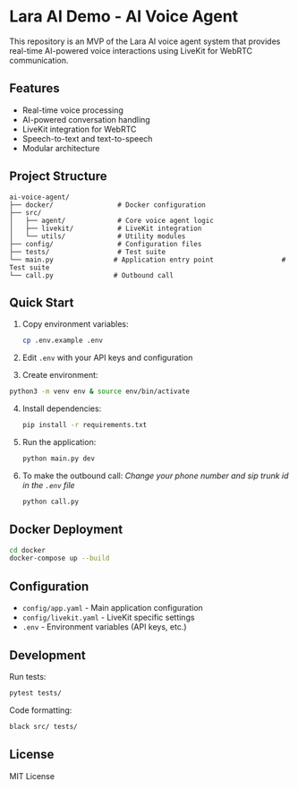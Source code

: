 # Lara AI Demo - AI Voice Agent

This repository is an MVP of the Lara AI voice agent system that provides real-time AI-powered voice interactions using LiveKit for WebRTC communication.

## Features

- Real-time voice processing
- AI-powered conversation handling
- LiveKit integration for WebRTC
- Speech-to-text and text-to-speech
- Modular architecture

## Project Structure

```
ai-voice-agent/
├── docker/                # Docker configuration
├── src/
│   ├── agent/             # Core voice agent logic
│   ├── livekit/           # LiveKit integration
│   └── utils/             # Utility modules
├── config/                # Configuration files
├── tests/                 # Test suite
└── main.py               # Application entry point                 # Test suite
└── call.py               # Outbound call

```

## Quick Start

1. Copy environment variables:
   ```bash
   cp .env.example .env
   ```

2. Edit `.env` with your API keys and configuration

3. Create environment:
  ```bash
  python3 -m venv env & source env/bin/activate
  ```
4. Install dependencies:
   ```bash
   pip install -r requirements.txt
   ```

5. Run the application:
   ```bash
   python main.py dev
   ```

6. To make the outbound call:
 _Change your phone number and sip trunk id in the `.env` file_
   ```bash
   python call.py
   ```



## Docker Deployment

```bash
cd docker
docker-compose up --build
```

## Configuration

- `config/app.yaml` - Main application configuration
- `config/livekit.yaml` - LiveKit specific settings
- `.env` - Environment variables (API keys, etc.)

## Development

Run tests:
```bash
pytest tests/
```

Code formatting:
```bash
black src/ tests/
```

## License

MIT License
